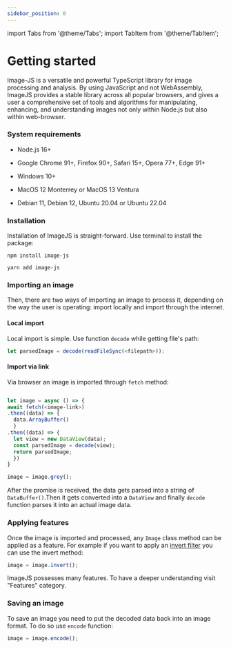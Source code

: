 ```yaml
---
sidebar_position: 0
---
```


import Tabs from '@theme/Tabs';
import TabItem from '@theme/TabItem';

# Getting started

Image-JS is a versatile and powerful TypeScript library for image processing and analysis. By using JavaScript and not WebAssembly, ImageJS provides a stable library across all popular browsers, and gives a user a comprehensive set of tools and algorithms for manipulating, enhancing, and understanding images not only within Node.js but also within web-browser.

### System requirements

- Node.js 16+

- Google Chrome 91+, Firefox 90+, Safari 15+, Opera 77+, Edge 91+

- Windows 10+

- MacOS 12 Monterrey or MacOS 13 Ventura

- Debian 11, Debian 12, Ubuntu 20.04 or Ubuntu 22.04

### Installation

Installation of ImageJS is straight-forward. Use terminal to install the package:

<Tabs>
<TabItem value="npm" label="npm" default>

```
npm install image-js
```

</TabItem>
<TabItem value="yarn" label="yarn">

```
yarn add image-js
```

</TabItem>
</Tabs>

### Importing an image

Then, there are two ways of importing an image to process it, depending on the way the user is operating: import locally and import through the internet.

#### Local import

Local import is simple. Use function `decode` while getting file's path:

```ts
let parsedImage = decode(readFileSync(<filepath>));
```

#### Import via link

Via browser an image is imported through `fetch` method:

```ts

let image = async () => {
await fetch(<image-link>)
.then((data) => {
  data.ArrayBuffer()
  }
.then((data) => {
  let view = new DataView(data);
  const parsedImage = decode(view);
  return parsedImage;
  })
}

image = image.grey();
```

After the promise is received, the data gets parsed into a string of `DataBuffer()`.Then it gets converted into a `DataView` and finally `decode` function parses it into an actual image data.

### Applying features

Once the image is imported and processed, any `Image` class method can be applied as a feature. For example if you want to apply an [invert filter](../Features/Filters/Invert.md 'internal link on invert filter') you can use the invert method:

```ts
image = image.invert();
```

ImageJS possesses many features. To have a deeper understanding visit "Features" category.

### Saving an image

To save an image you need to put the decoded data back into an image format. To do so use `encode` function:

```ts
image = image.encode();
```
